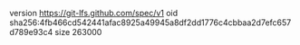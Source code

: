 version https://git-lfs.github.com/spec/v1
oid sha256:4fb466cd542441afac8925a49945a8df2dd1776c4cbbaa2d7efc657d789e93c4
size 263000
